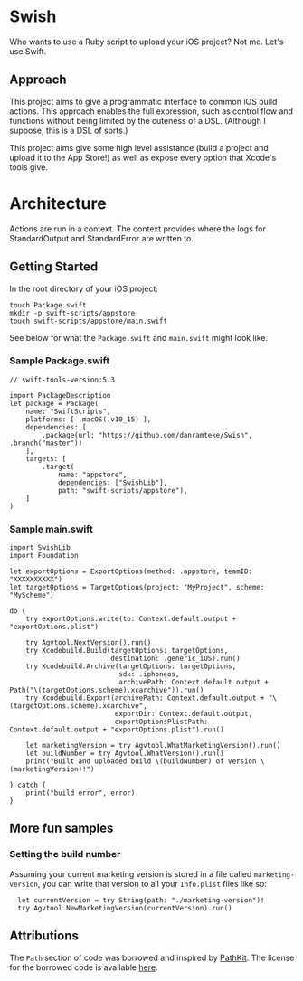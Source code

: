 # Swish

Who wants to use a Ruby script to upload your iOS project? Not me. Let's use Swift.

## Approach

This project aims to give a programmatic interface to common iOS build actions. 
This approach enables the full expression, such as control flow and functions without 
being limited by the cuteness of a DSL. 
(Although I suppose, this is a DSL of sorts.)

This project aims give some high level assistance (build a project and upload it to the App Store!) 
as well as expose every option that Xcode's tools give.

# Architecture

Actions are run in a context. The context provides where the logs for StandardOutput and 
StandardError are written to.


## Getting Started

In the root directory of your iOS project:

    touch Package.swift
    mkdir -p swift-scripts/appstore
    touch swift-scripts/appstore/main.swift

See below for what the `Package.swift` and `main.swift` might look like.

### Sample Package.swift

    // swift-tools-version:5.3

    import PackageDescription
    let package = Package(
        name: "SwiftScripts",
        platforms: [ .macOS(.v10_15) ],
        dependencies: [
            .package(url: "https://github.com/danramteke/Swish", .branch("master"))
        ],
        targets: [
            .target(
                name: "appstore",
                dependencies: ["SwishLib"],
                path: "swift-scripts/appstore"),
        ]
    )

### Sample main.swift

    import SwishLib
    import Foundation

    let exportOptions = ExportOptions(method: .appstore, teamID: "XXXXXXXXXX")
    let targetOptions = TargetOptions(project: "MyProject", scheme: "MyScheme")

    do {
        try exportOptions.write(to: Context.default.output + "exportOptions.plist")
      
        try Agvtool.NextVersion().run()
        try Xcodebuild.Build(targetOptions: targetOptions, 
                             destination: .generic_iOS).run()
        try Xcodebuild.Archive(targetOptions: targetOptions, 
                               sdk: .iphoneos, 
                               archivePath: Context.default.output + Path("\(targetOptions.scheme).xcarchive")).run()
        try Xcodebuild.Export(archivePath: Context.default.output + "\(targetOptions.scheme).xcarchive", 
                              exportDir: Context.default.output, 
                              exportOptionsPlistPath: Context.default.output + "exportOptions.plist").run()

        let marketingVersion = try Agvtool.WhatMarketingVersion().run()
        let buildNumber = try Agvtool.WhatVersion().run()
        print("Built and uploaded build \(buildNumber) of version \(marketingVersion)!")

    } catch {
        print("build error", error)
    }

## More fun samples

### Setting the build number

Assuming your current marketing version is stored in a file called `marketing-version`, you can write that version to all your `Info.plist` files like so:

      let currentVersion = try String(path: "./marketing-version")!
      try Agvtool.NewMarketingVersion(currentVersion).run()

## Attributions

The `Path` section of code was borrowed and inspired by [PathKit](https://github.com/kylef/PathKit/blob/master/Sources/PathKit.swift). The license for the borrowed code is available [here](https://github.com/kylef/PathKit/blob/master/LICENSE).